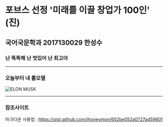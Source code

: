 포브스 선정 '미래를 이끌 창업가 100인' (진)   
===========================================


국어국문학과 2017130029 한성수   
-------------------------------------------


### 난 똑똑해 난 멋있어 난 최고야   

***

### 오늘부터 내 롤모델   
![ELON MUSK](https://image.ytn.co.kr/general/jpg/2021/1029/202110291540080554_d.jpg)


***

### 참조사이트   
마크다운 사용법 : <https://gist.github.com/ihoneymon/652be052a0727ad59601>
